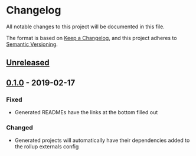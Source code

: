 # Changelog

All notable changes to this project will be documented in this file.

The format is based on [Keep a Changelog](https://keepachangelog.com/en/1.0.0/),
and this project adheres to [Semantic Versioning](https://semver.org/spec/v2.0.0.html).

## [Unreleased]

## [0.1.0] - 2019-02-17

### Fixed

- Generated READMEs have the links at the bottom filled out

### Changed

- Generated projects will automatically have their dependencies added to the rollup externals config

[unreleased]: https://github.com/generative-music/generator-piece/compare/v0.1.0...HEAD
[0.1.0]: https://github.com/generative-music/generator-piece/compare/v0.0.1...0.1.0
